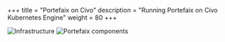 +++
title = "Portefaix on Civo"
description = "Running Portefaix on Civo Kubernetes Engine"
weight = 80
+++

<img src="/img/civo/portefaix-civo-infra.svg" alt="Infrastructure" class="mt-3 mb-3 rounded">

<img src="/img/civo/portefaix-civo.svg" alt="Portefaix components" class="mt-3 mb-3 rounded">


